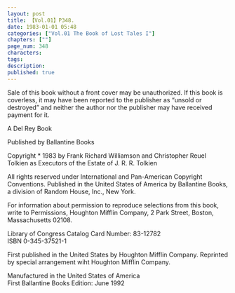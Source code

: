 ```yaml
---
layout: post
title: 【Vol.01】P348.
date: 1983-01-01 05:48
categories: ["Vol.01 The Book of Lost Tales I"]
chapters: [""]
page_num: 348
characters: 
tags: 
description: 
published: true
---
```


<p style="text-indent: 0;">
Sale of this book without a front cover may be unauthorized. If this book is coverless, it may have been reported to the publisher as “unsold or destroyed” and neither the author nor the publisher may have received payment for it.
</p>

A Del Rey Book

Published by Ballantine Books

Copyright * 1983 by Frank Richard Williamson and Christopher Reuel Tolkien as Executors of the Estate of J. R. R. Tolkien

All rights reserved under International and Pan-American Copyright Conventions. Published in the United States of America by Ballantine Books, a division of Random House, Inc., New York.

For information about permission to reproduce selections from this book, write to Permissions, Houghton Mifflin Company, 2 Park Street, Boston, Massachusetts 02108.

Library of Congress Catalog Card Number: 83-12782<BR>ISBN 0-345-37521-1

First published in the United States by Houghton Mifflin Company. Reprinted by special arrangement wiht Houghton Mifflin Company.

Manufactured in the United States of America<BR>First Ballantine Books Edition: June 1992

